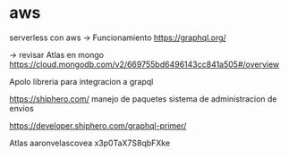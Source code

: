 # aws
serverless con aws
-> Funcionamiento
https://graphql.org/

-> revisar 
Atlas en mongo
https://cloud.mongodb.com/v2/669755bd6496143cc841a505#/overview

Apolo
libreria para integracion a grapql

https://shiphero.com/
manejo de paquetes
sistema de administracion de envios

https://developer.shiphero.com/graphql-primer/

Atlas
aaronvelascovea
x3p0TaX7S8qbFXke